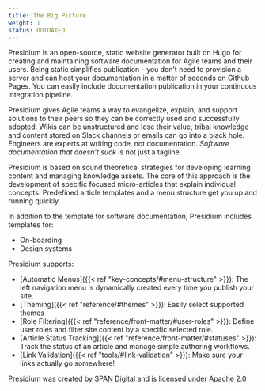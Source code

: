 ```yaml
---
title: The Big Picture
weight: 1
status: OUTDATED
---
```


Presidium is an open-source, static website generator built on Hugo for creating and maintaining software 
documentation for Agile teams and their users. Being static simplifies publication - you don’t need to provision 
a server and can host your documentation in a matter of seconds on Github Pages.
You can easily include documentation publication in your continuous integration pipeline.

Presidium gives Agile teams a way to evangelize, explain, and support solutions to their peers so they can be 
correctly used and successfully adopted. Wikis can be unstructured and lose their value, tribal knowledge and 
content stored on Slack channels or emails can go into a black hole. Engineers are experts at writing code, not 
documentation. *Software documentation that doesn’t suck* is not just a tagline.

Presidium is based on sound theoretical strategies for developing learning content and managing knowledge assets. 
The core of this approach is the development of specific focused micro-articles that explain individual concepts. 
Predefined article templates and a menu structure get you up and running quickly.

In addition to the template for software documentation, Presidium includes templates for:

- On-boarding
- Design systems

Presidium supports:

- [Automatic Menus]({{< ref "key-concepts/#menu-structure" >}}): The left navigation menu is dynamically created every time you publish your site.
- [Theming]({{< ref "reference/#themes" >}}): Easily select supported themes
- [Role Filtering]({{< ref "reference/front-matter/#user-roles" >}}): Define user roles and filter site content by a specific selected role.
- [Article Status Tracking]({{< ref "reference/front-matter/#statuses" >}}): Track the status of an article and manage simple authoring workflows.
- [Link Validation]({{< ref "tools/#link-validation" >}}): Make sure your links actually go somewhere!
<!-- - [Versioning: Support] for multiple documentation versions. You can easily switch between versions without losing context. // TODO insert correct link to versionin article -->

Presidium was created by [SPAN Digital](http://www.spandigital.com/) and is licensed under [Apache 2.0](https://github.com/SPANDigital/presidium/blob/develop/LICENSE)
